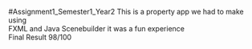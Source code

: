 #Assignment1_Semester1_Year2
This is a property app we had to make using   
FXML and Java Scenebuilder it was a fun experience  
Final Result 98/100
 